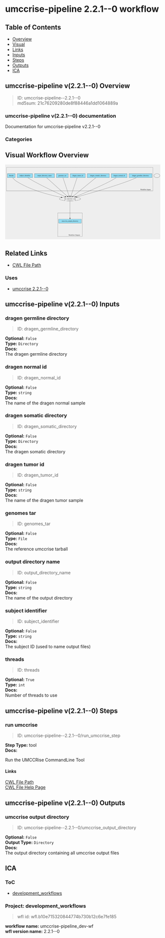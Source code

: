 
umccrise-pipeline 2.2.1--0 workflow
===================================

## Table of Contents
  
- [Overview](#umccrise-pipeline-v221--0-overview)  
- [Visual](#visual-workflow-overview)  
- [Links](#related-links)  
- [Inputs](#umccrise-pipeline-v221--0-inputs)  
- [Steps](#umccrise-pipeline-v221--0-steps)  
- [Outputs](#umccrise-pipeline-v221--0-outputs)  
- [ICA](#ica)  


## umccrise-pipeline v(2.2.1--0) Overview



  
> ID: umccrise-pipeline--2.2.1--0  
> md5sum: 21c76209280de8f88446a1dd1064889a

### umccrise-pipeline v(2.2.1--0) documentation
  
Documentation for umccrise-pipeline v2.2.1--0

### Categories
  


## Visual Workflow Overview
  
[![umccrise-pipeline__2.2.1--0.svg](../../../../images/workflows/umccrise-pipeline/2.2.1--0/umccrise-pipeline__2.2.1--0.svg)](https://github.com/umccr/cwl-ica/raw/main/.github/catalogue/images/workflows/umccrise-pipeline/2.2.1--0/umccrise-pipeline__2.2.1--0.svg)
## Related Links
  
- [CWL File Path](../../../../../../workflows/umccrise-pipeline/2.2.1--0/umccrise-pipeline__2.2.1--0.cwl)  


### Uses
  
- [umccrise 2.2.1--0](../../../tools/umccrise/2.2.1--0/umccrise__2.2.1--0.md)  

  


## umccrise-pipeline v(2.2.1--0) Inputs

### dragen germline directory



  
> ID: dragen_germline_directory
  
**Optional:** `False`  
**Type:** `Directory`  
**Docs:**  
The dragen germline directory


### dragen normal id



  
> ID: dragen_normal_id
  
**Optional:** `False`  
**Type:** `string`  
**Docs:**  
The name of the dragen normal sample


### dragen somatic directory



  
> ID: dragen_somatic_directory
  
**Optional:** `False`  
**Type:** `Directory`  
**Docs:**  
The dragen somatic directory


### dragen tumor id



  
> ID: dragen_tumor_id
  
**Optional:** `False`  
**Type:** `string`  
**Docs:**  
The name of the dragen tumor sample


### genomes tar



  
> ID: genomes_tar
  
**Optional:** `False`  
**Type:** `File`  
**Docs:**  
The reference umccrise tarball


### output directory name



  
> ID: output_directory_name
  
**Optional:** `False`  
**Type:** `string`  
**Docs:**  
The name of the output directory


### subject identifier



  
> ID: subject_identifier
  
**Optional:** `False`  
**Type:** `string`  
**Docs:**  
The subject ID (used to name output files)


### threads



  
> ID: threads
  
**Optional:** `True`  
**Type:** `int`  
**Docs:**  
Number of threads to use

  


## umccrise-pipeline v(2.2.1--0) Steps

### run umccrise


  
> ID: umccrise-pipeline--2.2.1--0/run_umccrise_step
  
**Step Type:** tool  
**Docs:**
  
Run the UMCCRise CommandLine Tool

#### Links
  
[CWL File Path](../../../../../../tools/umccrise/2.2.1--0/umccrise__2.2.1--0.cwl)  
[CWL File Help Page](../../../tools/umccrise/2.2.1--0/umccrise__2.2.1--0.md)  


## umccrise-pipeline v(2.2.1--0) Outputs

### umccrise output directory



  
> ID: umccrise-pipeline--2.2.1--0/umccrise_output_directory  

  
**Optional:** `False`  
**Output Type:** `Directory`  
**Docs:**  
The output directory containing all umccrise output files
  

  


## ICA

### ToC
  
- [development_workflows](#project-development_workflows)  


### Project: development_workflows


> wfl id: wfl.b10e715320844774b730b12c6e7fe185  

  
**workflow name:** umccrise-pipeline_dev-wf  
**wfl version name:** 2.2.1--0  

  

